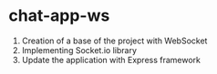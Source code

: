 # chat-app-ws

1. Creation of a base of the project with WebSocket
2. Implementing Socket.io library
3. Update the application with Express framework
